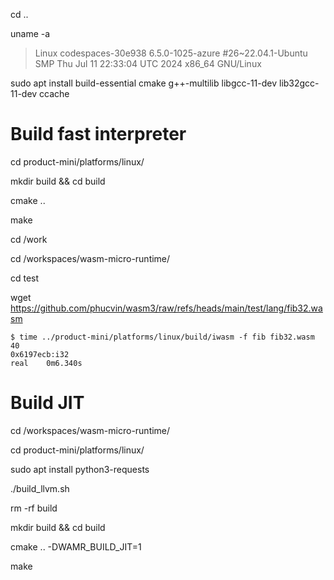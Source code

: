 cd ..

uname -a

> Linux codespaces-30e938 6.5.0-1025-azure #26~22.04.1-Ubuntu SMP Thu Jul 11 22:33:04 UTC 2024 x86_64 GNU/Linux

sudo apt install build-essential cmake g++-multilib libgcc-11-dev lib32gcc-11-dev ccache

# Build fast interpreter

cd product-mini/platforms/linux/

mkdir build && cd build

cmake ..

make

cd /work

cd /workspaces/wasm-micro-runtime/

cd test

wget https://github.com/phucvin/wasm3/raw/refs/heads/main/test/lang/fib32.wasm

```
$ time ../product-mini/platforms/linux/build/iwasm -f fib fib32.wasm 40
0x6197ecb:i32
real    0m6.340s
```

# Build JIT

cd /workspaces/wasm-micro-runtime/

cd product-mini/platforms/linux/

sudo apt install python3-requests

./build_llvm.sh

rm -rf build

mkdir build && cd build

cmake .. -DWAMR_BUILD_JIT=1

make